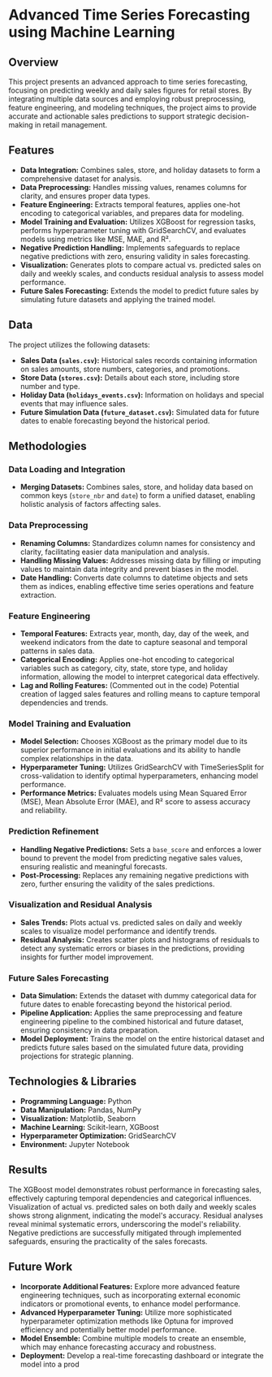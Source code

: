 # Advanced Time Series Forecasting using Machine Learning

## Overview

This project presents an advanced approach to time series forecasting, focusing on predicting weekly and daily sales figures for retail stores. By integrating multiple data sources and employing robust preprocessing, feature engineering, and modeling techniques, the project aims to provide accurate and actionable sales predictions to support strategic decision-making in retail management.

## Features

- **Data Integration:** Combines sales, store, and holiday datasets to form a comprehensive dataset for analysis.
- **Data Preprocessing:** Handles missing values, renames columns for clarity, and ensures proper data types.
- **Feature Engineering:** Extracts temporal features, applies one-hot encoding to categorical variables, and prepares data for modeling.
- **Model Training and Evaluation:** Utilizes XGBoost for regression tasks, performs hyperparameter tuning with GridSearchCV, and evaluates models using metrics like MSE, MAE, and R².
- **Negative Prediction Handling:** Implements safeguards to replace negative predictions with zero, ensuring validity in sales forecasting.
- **Visualization:** Generates plots to compare actual vs. predicted sales on daily and weekly scales, and conducts residual analysis to assess model performance.
- **Future Sales Forecasting:** Extends the model to predict future sales by simulating future datasets and applying the trained model.

## Data

The project utilizes the following datasets:

- **Sales Data (`sales.csv`):** Historical sales records containing information on sales amounts, store numbers, categories, and promotions.
- **Store Data (`stores.csv`):** Details about each store, including store number and type.
- **Holiday Data (`holidays_events.csv`):** Information on holidays and special events that may influence sales.
- **Future Simulation Data (`future_dataset.csv`):** Simulated data for future dates to enable forecasting beyond the historical period.

## Methodologies

### Data Loading and Integration

- **Merging Datasets:** Combines sales, store, and holiday data based on common keys (`store_nbr` and `date`) to form a unified dataset, enabling holistic analysis of factors affecting sales.

### Data Preprocessing

- **Renaming Columns:** Standardizes column names for consistency and clarity, facilitating easier data manipulation and analysis.
- **Handling Missing Values:** Addresses missing data by filling or imputing values to maintain data integrity and prevent biases in the model.
- **Date Handling:** Converts date columns to datetime objects and sets them as indices, enabling effective time series operations and feature extraction.

### Feature Engineering

- **Temporal Features:** Extracts year, month, day, day of the week, and weekend indicators from the date to capture seasonal and temporal patterns in sales data.
- **Categorical Encoding:** Applies one-hot encoding to categorical variables such as category, city, state, store type, and holiday information, allowing the model to interpret categorical data effectively.
- **Lag and Rolling Features:** (Commented out in the code) Potential creation of lagged sales features and rolling means to capture temporal dependencies and trends.

### Model Training and Evaluation

- **Model Selection:** Chooses XGBoost as the primary model due to its superior performance in initial evaluations and its ability to handle complex relationships in the data.
- **Hyperparameter Tuning:** Utilizes GridSearchCV with TimeSeriesSplit for cross-validation to identify optimal hyperparameters, enhancing model performance.
- **Performance Metrics:** Evaluates models using Mean Squared Error (MSE), Mean Absolute Error (MAE), and R² score to assess accuracy and reliability.

### Prediction Refinement

- **Handling Negative Predictions:** Sets a `base_score` and enforces a lower bound to prevent the model from predicting negative sales values, ensuring realistic and meaningful forecasts.
- **Post-Processing:** Replaces any remaining negative predictions with zero, further ensuring the validity of the sales predictions.

### Visualization and Residual Analysis

- **Sales Trends:** Plots actual vs. predicted sales on daily and weekly scales to visualize model performance and identify trends.
- **Residual Analysis:** Creates scatter plots and histograms of residuals to detect any systematic errors or biases in the predictions, providing insights for further model improvement.

### Future Sales Forecasting

- **Data Simulation:** Extends the dataset with dummy categorical data for future dates to enable forecasting beyond the historical period.
- **Pipeline Application:** Applies the same preprocessing and feature engineering pipeline to the combined historical and future dataset, ensuring consistency in data preparation.
- **Model Deployment:** Trains the model on the entire historical dataset and predicts future sales based on the simulated future data, providing projections for strategic planning.

## Technologies & Libraries

- **Programming Language:** Python
- **Data Manipulation:** Pandas, NumPy
- **Visualization:** Matplotlib, Seaborn
- **Machine Learning:** Scikit-learn, XGBoost
- **Hyperparameter Optimization:** GridSearchCV
- **Environment:** Jupyter Notebook


## Results

The XGBoost model demonstrates robust performance in forecasting sales, effectively capturing temporal dependencies and categorical influences. Visualization of actual vs. predicted sales on both daily and weekly scales shows strong alignment, indicating the model's accuracy. Residual analyses reveal minimal systematic errors, underscoring the model's reliability. Negative predictions are successfully mitigated through implemented safeguards, ensuring the practicality of the sales forecasts.

## Future Work

- **Incorporate Additional Features:** Explore more advanced feature engineering techniques, such as incorporating external economic indicators or promotional events, to enhance model performance.
- **Advanced Hyperparameter Tuning:** Utilize more sophisticated hyperparameter optimization methods like Optuna for improved efficiency and potentially better model performance.
- **Model Ensemble:** Combine multiple models to create an ensemble, which may enhance forecasting accuracy and robustness.
- **Deployment:** Develop a real-time forecasting dashboard or integrate the model into a prod

